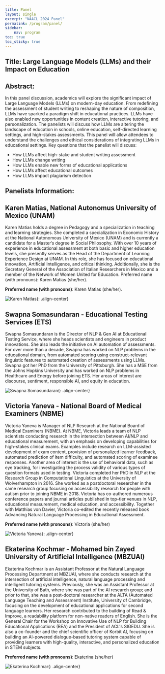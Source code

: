 ```yaml
---
title: Panel
layout: single
excerpt: "NAACL 2024 Panel"
permalink: /program/panel/
sidebar: 
    nav: program
toc: true
toc_sticky: true
---
```


## Title: Large Language Models (LLMs) and their Impact on Education

## Abstract:

In this panel discussion, academics will explore the significant impact of Large Language Models (LLMs) on modern-day education. From redefining the assessment of student writing to reshaping the nature of composition, LLMs have sparked a paradigm shift in educational practices. LLMs have also enabled new opportunities in content creation, interactive tutoring, and personalization. The panelists will discuss how LLMs are altering the landscape of education in schools, online education, self-directed learning settings, and high-stakes assessments. This panel will allow attendees to understand the challenges and ethical considerations of integrating LLMs in educational settings.
Key questions that the panelist will discuss:
- How LLMs affect high-stake and student writing assessment
- How LLMs change writing
- How LLMs enable new forms of educational applications
- How LLMs affect educational outcomes
- ​​How LLMs impact plagiarism detection 
 
## Panelists Information:

## Karen Matías,  National Autonomus University of Mexico (UNAM)

<!-- [karen_matias@cuaieed.unam.mx](karen_matias@cuaieed.unam.mx) -->

Karen Matias holds a degree in Pedagogy and a specialization in teaching and learning strategies. She completed a specialization in Economic History at the National Autonomous University of Mexico (UNAM) and is currently a candidate for a Master’s degree in Social Philosophy. With over 10 years of experience in educational assessment at both basic and higher education levels, she presently serves as the Head of the Department of Learning Experience Design at UNAM. In this role, she has focused on educational innovation, Artificial Intelligence, and critical thinking. Additionally, she is the Secretary General of the Association of Italian Researchers in Mexico and a member of the Network of Women United for Education.
Preferred name (with pronouns): Karen Matias (she/her).

**Preferred name (with pronouns)**: Karen Matias (she/her).

![Karen Matías](/assets/images/panel/karen.png){: .align-center}


## Swapna Somasundaran - Educational Testing Services (ETS) 

<!-- [ssomasundaran@ets.org](ssomasundaran@ets.org) -->

Swapna Somasundaran is the Director of NLP & Gen AI at Educational Testing Service, where she heads scientists and engineers in product innovations. She also leads the initiative on AI automation of assessments.  For over more than a decade, Swapna has worked on NLP problems in the educational domain, from automated scoring using construct-relevant linguistic features to automated creation of assessments using LLMs.  
Swapna got her PhD from the University of Pittsburgh. She has a MSE from the Johns Hopkins University and has worked on NLP problems in Healthcare and Energy before joining ETS. Her areas of interest are discourse, sentiment, responsible AI, and equity in education. 

![Swapna Somasundaran](/assets/images/panel/swapna.png){: .align-center}

## Victoria Yaneva - National Board of Medical Examiners (NBME)

<!-- [vyaneva@nbme.org](vyaneva@nbme.org) -->

Victoria Yaneva is Manager of NLP Research at the National Board of Medical Examiners (NBME). At NBME, Victoria leads a team of NLP scientists conducting research in the intersection between AI/NLP and educational measurement, with an emphasis on developing capabilities for high-stakes clinical exams. Examples include research on LLM-assisted development of exam content, provision of personalized learner feedback, automated prediction of item difficulty, and automated scoring of examinee responses. Another area of interest is the use of behavioral data, such as eye tracking, for investigating the process validity of various types of question formats used in testing.
Victoria completed her PhD in NLP at the Research Group in Computational Linguistics at the University of Wolverhampton in 2016. She worked as a postdoctoral researcher in the same research group focusing on accessibility research for people with autism prior to joining NBME in 2018. Victoria has co-authored numerous conference papers and journal articles published in top-tier venues in NLP, educational measurement, medical education, and accessibility. Together with Matthias von Davier, Victoria co-edited the recently released book Advancing Natural Language Processing in Educational Assessment.

**Preferred name (with pronouns)**: Victoria (she/her)

![Victoria Yaneva](/assets/images/panel/victoria.png){: .align-center}


## Ekaterina Kochmar - Mohamed bin Zayed University of Artificial Intelligence (MBZUAI)

<!-- [Ekaterina.Kochmar@mbzuai.ac.ae](Ekaterina.Kochmar@mbzuai.ac.ae) -->

Ekaterina Kochmar is an Assistant Professor at the Natural Language Processing Department at MBZUAI, where she conducts research at the intersection of artificial intelligence, natural language processing and intelligent tutoring systems. Previously, she was an Assistant Professor at the University of Bath, where she was part of the AI research group; and prior to that, she was a post-doctoral researcher at the ALTA (Automated Language Teaching and Assessment) Institute, University of Cambridge, focusing on the development of educational applications for second language learners. Her research contributed to the building of Read & Improve, a readability platform for non-native readers of English. She is the General Chair for the Workshop on Innovative Use of NLP for Building Educational Applications (BEA) and the President of ACL's SIGEDU. She is also a co-founder and the chief scientific officer of Korbit AI, focusing on building an AI-powered dialogue-based tutoring system capable of providing learners with high-quality, interactive, and personalized education in STEM subjects.

**Preferred name (with pronouns)**: Ekaterina (she/her)

![Ekaterina Kochmar](/assets/images/panel/ekaterina.png){: .align-center}